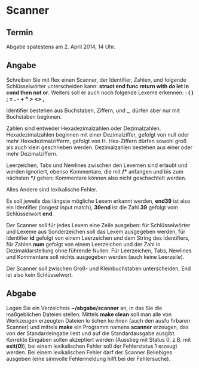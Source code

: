 # Scanner

## Termin

Abgabe spätestens am 2. April 2014, 14 Uhr.

## Angabe

Schreiben Sie mit flex einen Scanner, der Identifier, Zahlen, und folgende Schlüsselwörter unterscheiden kann: **struct end func return with do let in cond then not or**. Weiters soll er auch noch folgende Lexeme erkennen: **: ( ) ; = . - + * > <> ,**

Identifier bestehen aus Buchstaben, Ziffern, und _, dürfen aber nur mit Buchstaben beginnen.

Zahlen sind entweder Hexadezimalzahlen oder Dezimalzahlen. Hexadezimalzahlen beginnen mit einer Dezimalziffer, gefolgt von null oder mehr Hexadezimalzifferm, gefolgt von H. Hex-Ziffern dürfen sowohl groß als auch klein geschrieben werden. Dezimalzahlen bestehen aus einer oder mehr Dezimalziffern.

Leerzeichen, Tabs und Newlines zwischen den Lexemen sind erlaubt und werden ignoriert, ebenso Kommentare, die mit **/\*** anfangen und bis zum nächsten **\*/** gehen; Kommentare können also nicht geschachtelt werden.

Alles Andere sind lexikalische Fehler.

Es soll jeweils das längste mögliche Lexem erkannt werden, **end39** ist also ein Identifier (longest input match), **39end** ist die Zahl **39** gefolgt vom Schlüsselwort **end**.

Der Scanner soll für jedes Lexem eine Zeile ausgeben: für Schlüsselwörter und Lexeme aus Sonderzeichen soll das Lexem ausgegeben werden, für Identifier **id** gefolgt von einem Leerzeichen und dem String des Identifiers, für Zahlen **num** gefolgt von einem Leerzeichen und der Zahl in Dezimaldarstellung ohne führende Nullen. Für Leerzeichen, Tabs, Newlines und Kommentare soll nichts ausgegeben werden (auch keine Leerzeile).

Der Scanner soll zwischen Groß- und Kleinbuchstaben unterscheiden, End ist also kein Schlüsselwort.

## Abgabe

Legen Sie ein Verzeichnis **~/abgabe/scanner** an, in das Sie die maßgeblichen Dateien stellen. Mittels **make clean** soll man alle von Werkzeugen erzeugten Dateien lo ̈schen ko ̈nnen (auch den ausfu ̈hrbaren Scanner) und mittels **make** ein Programm namens **scanner** erzeugen, das von der Standardeingabe liest und auf die Standardausgabe ausgibt. Korrekte Eingaben sollen akzeptiert werden (Ausstieg mit Status 0, z.B. mit **exit(0)**), bei einem lexikalischen Fehler soll der Fehlerstatus 1 erzeugt werden. Bei einem lexikalischen Fehler darf der Scanner Beliebiges ausgeben (eine sinnvolle Fehlermeldung hilft bei der Fehlersuche).